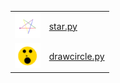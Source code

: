 
|   | |
| ------------- | ------------- |
| <img src="star.png" height="40"> |  [star.py](star.py)     |
| <img src="drawcircle_smiley.png" height="40"> |  [drawcircle.py](drawcircle.py)      |